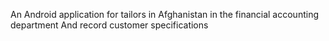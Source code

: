 An Android application for tailors in Afghanistan in the financial accounting department
And record customer specifications
